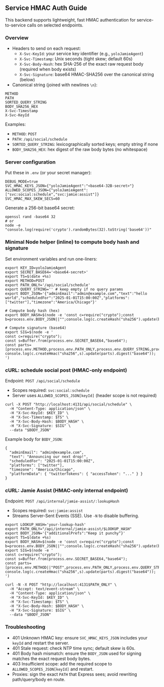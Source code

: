 ## Service HMAC Auth Guide

This backend supports lightweight, fast HMAC authentication for service-to-service calls on selected endpoints.

### Overview
- Headers to send on each request:
  - `X-Svc-KeyId`: your service key identifier (e.g., `yoloJamieAgent`)
  - `X-Svc-Timestamp`: Unix seconds (tight skew; default 60s)
  - `X-Svc-Body-Hash`: hex SHA-256 of the exact raw request body (required when body exists)
  - `X-Svc-Signature`: base64 HMAC-SHA256 over the canonical string (below)
- Canonical string (joined with newlines `\n`):
```
METHOD
PATH
SORTED_QUERY_STRING
BODY_SHA256_HEX
X-Svc-Timestamp
X-Svc-KeyId
```

Examples:
- `METHOD`: `POST`
- `PATH`: `/api/social/schedule`
- `SORTED_QUERY_STRING`: lexicographically sorted keys; empty string if none
- `BODY_SHA256_HEX`: hex digest of the raw body bytes (no whitespace)

### Server configuration
Put these in `.env` (or your secret manager):
```
DEBUG_MODE=true
SVC_HMAC_KEYS_JSON={"yoloJamieAgent":"<base64-32B-secret>"}
ALLOWED_SCOPES_JSON={"yoloJamieAgent":["svc:social:schedule","svc:jamie:assist"]}
SVC_HMAC_MAX_SKEW_SECS=60
```
Generate a 256-bit base64 secret:
```
openssl rand -base64 32
# or
node -e "console.log(require('crypto').randomBytes(32).toString('base64'))"
```

### Minimal Node helper (inline) to compute body hash and signature
Set environment variables and run one-liners:
```
export KEY_ID=yoloJamieAgent
export SECRET_BASE64='<base64-secret>'
export TS=$(date +%s)
export METHOD=POST
export PATH_ONLY='/api/social/schedule'
export QUERY_STRING='' # keep empty if no query params
export BODY_JSON='{"adminEmail":"admin@example.com","text":"hello world","scheduledFor":"2025-01-01T15:00:00Z","platforms":["twitter"],"timezone":"America/Chicago"}'

# Compute body hash (hex)
export BODY_HASH=$(node -e 'const c=require("crypto");const b=process.env.BODY_JSON||"";console.log(c.createHash("sha256").update(b).digest("hex"))')

# Compute signature (base64)
export SIG=$(node -e '
const c=require("crypto");
const s=Buffer.from(process.env.SECRET_BASE64,"base64");
const parts=[process.env.METHOD,process.env.PATH_ONLY,process.env.QUERY_STRING,process.env.BODY_HASH,process.env.TS,process.env.KEY_ID].join("\n");
console.log(c.createHmac("sha256",s).update(parts).digest("base64"));
')
```

### cURL: schedule social post (HMAC-only endpoint)
Endpoint: `POST /api/social/schedule`
- Scopes required: `svc:social:schedule`
- Server uses `ALLOWED_SCOPES_JSON[keyId]` (header scope is not required)
```
curl -X POST "http://localhost:4131/api/social/schedule" \
  -H "Content-Type: application/json" \
  -H "X-Svc-KeyId: $KEY_ID" \
  -H "X-Svc-Timestamp: $TS" \
  -H "X-Svc-Body-Hash: $BODY_HASH" \
  -H "X-Svc-Signature: $SIG" \
  --data "$BODY_JSON"
```

Example body for `BODY_JSON`:
```
{
  "adminEmail": "admin@example.com",
  "text": "Announcing our next drop!",
  "scheduledFor": "2025-01-01T15:00:00Z",
  "platforms": ["twitter"],
  "timezone": "America/Chicago",
  "platformData": { "twitterTokens": { "accessToken": "..." } }
}
```

### cURL: Jamie Assist (HMAC-only internal endpoint)
Endpoint: `POST /api/internal/jamie-assist/:lookupHash`
- Scopes required: `svc:jamie:assist`
- Streams Server-Sent Events (SSE). Use `-N` to disable buffering.
```
export LOOKUP_HASH='your-lookup-hash'
export PATH_ONLY="/api/internal/jamie-assist/$LOOKUP_HASH"
export BODY_JSON='{"additionalPrefs":"Keep it punchy"}'
export TS=$(date +%s)
export BODY_HASH=$(node -e 'const c=require("crypto");const b=process.env.BODY_JSON||"";console.log(c.createHash("sha256").update(b).digest("hex"))')
export SIG=$(node -e '
const c=require("crypto");
const s=Buffer.from(process.env.SECRET_BASE64,"base64");
const parts=[process.env.METHOD||"POST",process.env.PATH_ONLY,process.env.QUERY_STRING||"",process.env.BODY_HASH,process.env.TS,process.env.KEY_ID].join("\n");
console.log(c.createHmac("sha256",s).update(parts).digest("base64"));
')

curl -N -X POST "http://localhost:4131$PATH_ONLY" \
  -H "Accept: text/event-stream" \
  -H "Content-Type: application/json" \
  -H "X-Svc-KeyId: $KEY_ID" \
  -H "X-Svc-Timestamp: $TS" \
  -H "X-Svc-Body-Hash: $BODY_HASH" \
  -H "X-Svc-Signature: $SIG" \
  --data "$BODY_JSON"
```

### Troubleshooting
- 401 Unknown HMAC key: ensure `SVC_HMAC_KEYS_JSON` includes your `keyId` and restart the server.
- 401 Stale request: check NTP time sync; default skew is 60s.
- 401 Body hash mismatch: ensure the `BODY_JSON` used for signing matches the exact request body bytes.
- 403 Insufficient scope: add the required scope to `ALLOWED_SCOPES_JSON[keyId]` and restart.
- Proxies: sign the exact `PATH` that Express sees; avoid rewriting path/query/body en route.


